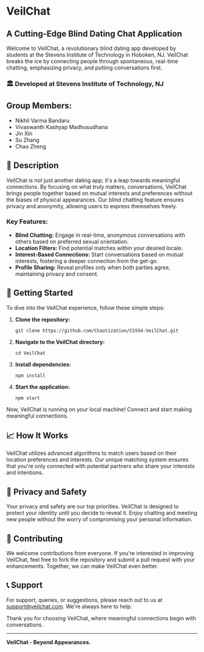 # VeilChat 

## A Cutting-Edge Blind Dating Chat Application

Welcome to VeilChat, a revolutionary blind dating app developed by students at the Stevens Institute of Technology in Hoboken, NJ. VeilChat breaks the ice by connecting people through spontaneous, real-time chatting, emphasizing privacy, and putting conversations first.

### 🏛️ Developed at Stevens Institute of Technology, NJ

## Group Members:

- Nikhil Varma Bandaru
- Vivaswanth Kashyap Madhusudhana
- Jin Xin
- Su Zhang
- Chao Zheng

## 📜 Description

VeilChat is not just another dating app; it's a leap towards meaningful connections. By focusing on what truly matters, conversations, VeilChat brings people together based on mutual interests and preferences without the biases of physical appearances. Our blind chatting feature ensures privacy and anonymity, allowing users to express themselves freely.

### Key Features:

- **Blind Chatting:** Engage in real-time, anonymous conversations with others based on preferred sexual orientation.
- **Location Filters:** Find potential matches within your desired locale.
- **Interest-Based Connections:** Start conversations based on mutual interests, fostering a deeper connection from the get-go.
- **Profile Sharing:** Reveal profiles only when both parties agree, maintaining privacy and consent.

## 🚀 Getting Started

To dive into the VeilChat experience, follow these simple steps:

1. **Clone the repository:**
    ```
    git clone https://github.com/Chaotization/CS554-VeilChat.git
    ```
2. **Navigate to the VeilChat directory:**
    ```
    cd VeilChat
    ```
3. **Install dependencies:**
    ```
    npm install
    ```
4. **Start the application:**
    ```
    npm start
    ```

Now, VeilChat is running on your local machine! Connect and start making meaningful connections.

## 📈 How It Works

VeilChat utilizes advanced algorithms to match users based on their location preferences and interests. Our unique matching system ensures that you're only connected with potential partners who share your interests and intentions.

## 🔐 Privacy and Safety

Your privacy and safety are our top priorities. VeilChat is designed to protect your identity until you decide to reveal it. Enjoy chatting and meeting new people without the worry of compromising your personal information.

## 🤝 Contributing

We welcome contributions from everyone. If you're interested in improving VeilChat, feel free to fork the repository and submit a pull request with your enhancements. Together, we can make VeilChat even better.

## 📞 Support

For support, queries, or suggestions, please reach out to us at [support@veilchat.com](mailto:support@veilchat.com). We're always here to help.

Thank you for choosing VeilChat, where meaningful connections begin with conversations.

---

**VeilChat - Beyond Appearances.**
